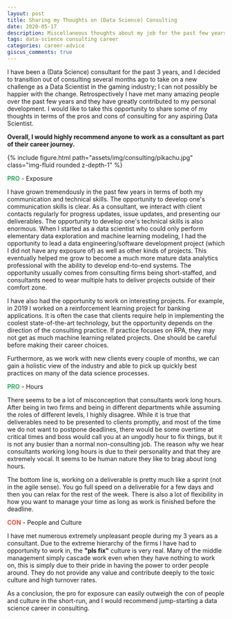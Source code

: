 ```yaml
---
layout: post
title: Sharing my Thoughts on (Data Science) Consulting
date: 2020-05-17
description: Miscellaneous thoughts about my job for the past few years
tags: data-science consulting career
categories: career-advice
giscus_comments: true
---
```


I have been a (Data Science) consultant for the past 3 years, and I decided to transition out of consulting several months ago to take on a new challenge as a Data Scientist in the gaming industry; I can not possibly be happier with the change. Retrospectively I have met many amazing people over the past few years and they have greatly contributed to my personal development. I would like to take this opportunity to share some of my thoughts in terms of the pros and cons of consulting for any aspiring Data Scientist. 

**Overall, I would highly recommend anyone to work as a consultant as part of their career journey.**

<div class="row mt-3">
    <div class="col-sm mt-3 mt-md-0">
        {% include figure.html path="assets/img/consulting/pikachu.jpg" class="img-fluid rounded z-depth-1" %}
    </div>
</div>


<span style="color:#27ae60">**PRO**</span> - Exposure

I have grown tremendously in the past few years in terms of both my communication and technical skills. The opportunity to develop one's communication skills is clear. As a consultant, we interact with client contacts regularly for progress updates, issue updates, and presenting our deliverables. The opportunity to develop one's technical skills is also enormous. When I started as a data scientist who could only perform elementary data exploration and machine learning modeling, I had the opportunity to lead a data engineering/software development project (which I did not have any exposure of) as well as other kinds of projects. This eventually helped me grow to become a much more mature data analytics professional with the ability to develop end-to-end systems. The opportunity usually comes from consulting firms being short-staffed, and consultants need to wear multiple hats to deliver projects outside of their comfort zone.

I have also had the opportunity to work on interesting projects. For example, in 2019 I worked on a reinforcement learning project for banking applications. It is often the case that clients require help in implementing the coolest state-of-the-art technology, but the opportunity depends on the direction of the consulting practice. If practice focuses on RPA, they may not get as much machine learning related projects. One should be careful before making their career choices.

Furthermore, as we work with new clients every couple of months, we can gain a holistic view of the industry and able to pick up quickly best practices on many of the data science processes.

<span style="color:#27ae60">**PRO**</span> - Hours

There seems to be a lot of misconception that consultants work long hours. After being in two firms and being in different departments while assuming the roles of different levels, I highly disagree. While it is true that deliverables need to be presented to clients promptly, and most of the time we do not want to postpone deadlines, there would be some overtime at critical times and boss would call you at an ungodly hour to fix things, but it is not any busier than a normal non-consulting job. The reason why we hear consultants working long hours is due to their personality and that they are extremely vocal. It seems to be human nature they like to brag about long hours.

The bottom line is, working on a deliverable is pretty much like a sprint (not in the agile sense). You go full speed on a deliverable for a few days and then you can relax for the rest of the week. There is also a lot of flexibility in how you want to manage your time as long as work is finished before the deadline.

<span style="color:#e74c3c">**CON**</span> - People and Culture

I have met numerous extremely unpleasant people during my 3 years as a consultant. Due to the extreme hierarchy of the firms I have had to opportunity to work in, the **"pls fix"** culture is very real. Many of the middle management simply cascade work even when they have nothing to work on, this is simply due to their pride in having the power to order people around. They do not provide any value and contribute deeply to the toxic culture and high turnover rates.

As a conclusion, the pro for exposure can easily outweigh the con of people and culture in the short-run, and I would recommend jump-starting a data science career in consulting.